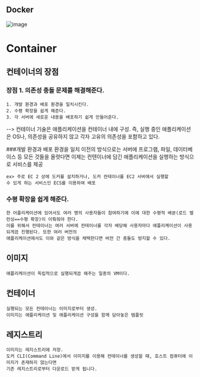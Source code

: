 ## Docker
![image](https://user-images.githubusercontent.com/65396939/205780705-c29fbd7e-f753-4271-b05e-349108325c7d.png)


# Container
## 컨테이너의 장점

### 장점 1. 의존성 충돌 문제를 해결해준다.
    1. 개발 환경과 배포 환경을 일치시킨다.
    2. 수평 확장을 쉽게 해준다.
    3. 각 서버에 새로운 내용을 배포하기 쉽게 만들어준다. 
--> 컨테이너 기술은 애플리케이션을 컨테이너 내에 구성. 즉, 실행 중인 애플리케이션은 OS나, 의존성을 공유하지 않고
    각자 고유의 의존성을 포함하고 있다.
    
###개발 환경과 배포 환경을 일치
    이전의 방식으로는 서버에 프로그램, 파일, 데이터베이스 등 모든 것들을 올렷다면 이제는 컨텐이너에 담긴 애플리케이션을 
    실행하는 방식으로 서비스를 제공

    ex> 주로 EC 2 상에 도커를 설치하거나, 도커 컨테이너를 EC2 서버에서 실행할 
    수 있게 하는 서비스인 ECS를 이용하여 배포

### 수평 확장을 쉽게 해준다.
    한 어플리케이션에 있어서도 여러 명의 사용자들이 참여하기에 이에 대한 수평적 배분(로드 밸런싱==수평 확장)이 이뤄줘야 한다.
    이를 위해서 컨테이너는 여러 서버에 컨테이너를 각자 배당해 사용자마다 애플리케이션이 사용되게끔 진행된다. 또한 여러 버전의
    애플리케이션에서도 이와 같은 방식을 채택한다면 버전 간 충돌도 방지할 수 있다.
    
## 이미지
    애플리케이션이 독립적으로 실행되게끔 해주는 일종의 VM이다.

## 컨테이너
    실행되는 모든 컨테이너는 이미지로부터 생성. 
    이미지는 애플리케이션 및 애플리케이션 구성을 함께 담아놓은 템플릿

## 레지스트리
    이미지는 레지스트리에 저장.
    도커 CLI(Command Line)에서 이미지를 이용해 컨테이너를 생성할 때, 호스트 컴퓨터에 이미지가 존재하지 않는다면
    기존 레지스트리로부터 다운로드 받게 됩니다.
